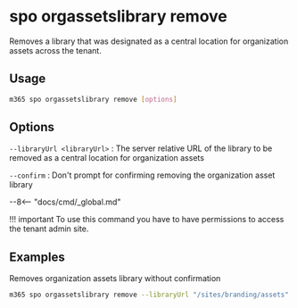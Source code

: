 # spo orgassetslibrary remove

Removes a library that was designated as a central location for organization assets across the tenant.

## Usage

```sh
m365 spo orgassetslibrary remove [options]
```

## Options

`--libraryUrl <libraryUrl>`
: The server relative URL of the library to be removed as a central location for organization assets

`--confirm`
: Don't prompt for confirming removing the organization asset library

--8<-- "docs/cmd/_global.md"

!!! important
    To use this command you have to have permissions to access the tenant admin site.

## Examples

Removes organization assets library without confirmation

```sh
m365 spo orgassetslibrary remove --libraryUrl "/sites/branding/assets" --confirm
```
